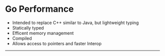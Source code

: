 # Go Performance

* Intended to replace C++ similar to Java, but lightweight typing
* Statically typed
* Efficent memory management
* Compiled
* Allows access to pointers and faster Interop

---

